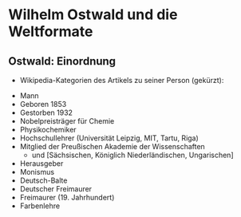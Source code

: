 # Wilhelm Ostwald und die Weltformate

## Ostwald: Einordnung

- Wikipedia-Kategorien des Artikels zu seiner Person (gekürzt): 

* Mann
* Geboren 1853
* Gestorben 1932
* Nobelpreisträger für Chemie
* Physikochemiker
* Hochschullehrer (Universität Leipzig, MIT, Tartu, Riga)
* Mitglied der Preußischen Akademie der Wissenschaften
    * und [Sächsischen, Königlich Niederländischen, Ungarischen]
* Herausgeber
* Monismus
* Deutsch-Balte
* Deutscher Freimaurer
* Freimaurer (19. Jahrhundert)
* Farbenlehre
